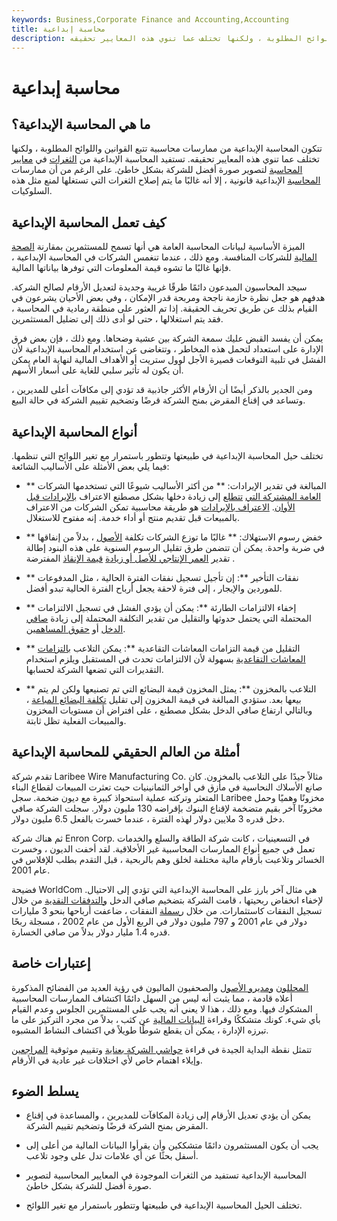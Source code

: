 ```yaml
---
keywords: Business,Corporate Finance and Accounting,Accounting
title: محاسبة إبداعية
description: تتكون المحاسبة الإبداعية من ممارسات محاسبية تتبع القوانين واللوائح المطلوبة ، ولكنها تختلف عما تنوي هذه المعايير تحقيقه.
---
```


# محاسبة إبداعية
## ما هي المحاسبة الإبداعية؟

تتكون المحاسبة الإبداعية من ممارسات محاسبية تتبع القوانين واللوائح المطلوبة ، ولكنها تختلف عما تنوي هذه المعايير تحقيقه. تستفيد المحاسبة الإبداعية من [الثغرات](/loophole) في [معايير المحاسبة](/accounting-standard) لتصوير صورة أفضل للشركة بشكل خاطئ. على الرغم من أن ممارسات [المحاسبة](/accounting-practice) الإبداعية قانونية ، إلا أنه غالبًا ما يتم إصلاح الثغرات التي تستغلها لمنع مثل هذه السلوكيات.

## كيف تعمل المحاسبة الإبداعية

الميزة الأساسية لبيانات المحاسبة العامة هي أنها تسمح للمستثمرين بمقارنة [الصحة المالية](/financial-health) للشركات المنافسة. ومع ذلك ، عندما تنغمس الشركات في المحاسبة الإبداعية ، فإنها غالبًا ما تشوه قيمة المعلومات التي توفرها بياناتها المالية.

سيجد المحاسبون المبدعون دائمًا طرقًا غريبة وجديدة لتعديل الأرقام لصالح الشركة. هدفهم هو جعل نظرة حازمة ناجحة ومربحة قدر الإمكان ، وفي بعض الأحيان يشرعون في القيام بذلك عن طريق تحريف الحقيقة. إذا تم العثور على منطقة رمادية في المحاسبة ، فقد يتم استغلالها ، حتى لو أدى ذلك إلى تضليل المستثمرين.

يمكن أن يفسد القبض عليك سمعة الشركة بين عشية وضحاها. ومع ذلك ، فإن بعض فرق الإدارة على استعداد لتحمل هذه المخاطر ، وتتغاضى عن استخدام المحاسبة الإبداعية لأن الفشل في تلبية التوقعات قصيرة الأجل لوول ستريت أو الأهداف المالية لنهاية العام يمكن أن يكون له تأثير سلبي للغاية على أسعار الأسهم.

ومن الجدير بالذكر أيضًا أن الأرقام الأكثر جاذبية قد تؤدي إلى مكافآت أعلى للمديرين ، وتساعد في إقناع المقرض بمنح الشركة قرضًا وتضخيم تقييم الشركة في حالة البيع.

## أنواع المحاسبة الإبداعية

تختلف حيل المحاسبة الإبداعية في طبيعتها وتتطور باستمرار مع تغير اللوائح التي تنظمها. فيما يلي بعض الأمثلة على الأساليب الشائعة:

- ** المبالغة في تقدير الإيرادات: ** من أكثر الأساليب شيوعًا التي تستخدمها الشركات [العامة المشتركة التي](/publiccompany) [تتطلع](/publiccompany) إلى زيادة دخلها بشكل مصطنع الاعتراف [بالإيرادات قبل الأوان](/revenue). [الاعتراف بالإيرادات](/revenuerecognition) هو طريقة محاسبية تمكن الشركات من الاعتراف بالمبيعات قبل تقديم منتج أو أداء خدمة. إنه مفتوح للاستغلال.

- ** خفض رسوم الاستهلاك: ** غالبًا ما توزع الشركات تكلفة [الأصول](/asset) ، بدلاً من إنفاقها في ضربة واحدة. يمكن أن تتضمن طرق تقليل الرسوم السنوية على هذه البنود إطالة تقدير [العمر الإنتاجي للأصل أو زيادة](/usefullife) [قيمة الإنقاذ](/salvagevalue) المفترضة .

- ** نفقات التأخير **: إن تأجيل تسجيل نفقات الفترة الحالية ، مثل المدفوعات للموردين والإيجار ، إلى فترة لاحقة يجعل أرباح الفترة الحالية تبدو أفضل.

- ** إخفاء الالتزامات الطارئة **: يمكن أن يؤدي الفشل في تسجيل الالتزامات المحتملة التي يحتمل حدوثها والتقليل من تقدير التكلفة المحتملة إلى زيادة [صافي الدخل](/netincome) أو [حقوق المساهمين](/shareholdersequity).

- ** التقليل من قيمة التزامات المعاشات التقاعدية **: يمكن التلاعب [بالتزامات المعاشات التقاعدية](/pbo) بسهولة لأن الالتزامات تحدث في المستقبل ويلزم استخدام التقديرات التي تضعها الشركة لحسابها.

- ** التلاعب بالمخزون **: يمثل المخزون قيمة البضائع التي تم تصنيعها ولكن لم يتم بيعها بعد. ستؤدي المبالغة في قيمة المخزون إلى تقليل [تكلفة البضائع المباعة](/cogs) ، وبالتالي ارتفاع صافي الدخل بشكل مصطنع ، على افتراض أن مستويات المخزون والمبيعات الفعلية تظل ثابتة.

## أمثلة من العالم الحقيقي للمحاسبة الإبداعية

تقدم شركة Laribee Wire Manufacturing Co. مثالاً جيدًا على التلاعب بالمخزون. كان صانع الأسلاك النحاسية في مأزق في أواخر الثمانينيات حيث تعثرت المبيعات لقطاع البناء المتعثر وتركته عملية استحواذ كبيرة مع ديون ضخمة. سجل Laribee مخزونًا وهميًا وحمل مخزونًا آخر بقيم متضخمة لإقناع البنوك بإقراضه 130 مليون دولار. سجلت الشركة صافي دخل قدره 3 ملايين دولار لهذه الفترة ، عندما خسرت بالفعل 6.5 مليون دولار.

ثم هناك شركة Enron Corp. في التسعينيات ، كانت شركة الطاقة والسلع والخدمات تعمل في جميع أنواع الممارسات المحاسبية غير الأخلاقية. لقد أخفت الديون ، وخسرت الخسائر وتلاعبت بأرقام مالية مختلفة لخلق وهم بالربحية ، قبل التقدم بطلب للإفلاس في عام 2001.

فضيحة WorldCom هي مثال آخر بارز على المحاسبة الإبداعية التي تؤدي إلى الاحتيال. لإخفاء انخفاض ربحيتها ، قامت الشركة بتضخيم صافي الدخل [والتدفقات النقدية](/cashflow) من خلال تسجيل النفقات كاستثمارات. من خلال [رسملة](/capitalize) النفقات ، ضاعفت أرباحها بنحو 3 مليارات دولار في عام 2001 و 797 مليون دولار في الربع الأول من عام 2002 ، مسجلة ربحًا قدره 1.4 مليار دولار بدلاً من صافي الخسارة.

## إعتبارات خاصة

[المحللون](/analyst) [ومديرو الأصول](/assetmanagement) والصحفيون الماليون في رؤية العديد من الفضائح المذكورة أعلاه قادمة ، مما يثبت أنه ليس من السهل دائمًا اكتشاف الممارسات المحاسبية المشكوك فيها. ومع ذلك ، هذا لا يعني أنه يجب على المستثمرين الجلوس وعدم القيام بأي شيء. كونك متشككًا وقراءة [البيانات المالية](/financial-statements) عن كثب ، بدلاً من مجرد التركيز على ما تبرزه الإدارة ، يمكن أن يقطع شوطًا طويلاً في اكتشاف النشاط المشبوه.

تتمثل نقطة البداية الجيدة في قراءة [حواشي الشركة بعناية](/footnote) وتقييم موثوقية [المراجعين](/auditor) وإيلاء اهتمام خاص لأي اختلافات غير عادية في الأرقام.

## يسلط الضوء

- يمكن أن يؤدي تعديل الأرقام إلى زيادة المكافآت للمديرين ، والمساعدة في إقناع المقرض بمنح الشركة قرضًا وتضخيم تقييم الشركة.

- يجب أن يكون المستثمرون دائمًا متشككين وأن يقرأوا البيانات المالية من أعلى إلى أسفل بحثًا عن أي علامات تدل على وجود تلاعب.

- المحاسبة الإبداعية تستفيد من الثغرات الموجودة في المعايير المحاسبية لتصوير صورة أفضل للشركة بشكل خاطئ.

- تختلف الحيل المحاسبية الإبداعية في طبيعتها وتتطور باستمرار مع تغير اللوائح.

